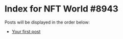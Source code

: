 # Index for NFT World #8943
Posts will be displayed in the order below:

- [Your first post](./001-first.md)

